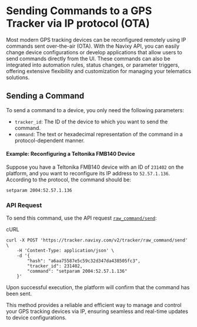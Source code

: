 # Sending Commands to a GPS Tracker via IP protocol (OTA)

Most modern GPS tracking devices can be reconfigured remotely using IP commands sent over-the-air (OTA). With the Navixy API, you can easily change device configurations or develop applications that allow users to send commands directly from the UI. These commands can also be integrated into automation rules, status changes, or parameter triggers, offering extensive flexibility and customization for managing your telematics solutions.

## Sending a Command

To send a command to a device, you only need the following parameters:

* `tracker_id`: The ID of the device to which you want to send the command.
* `command`: The text or hexadecimal representation of the command in a protocol-dependent manner.

#### Example: Reconfiguring a Teltonika FMB140 Device

Suppose you have a Teltonika FMB140 device with an ID of `231402` on the platform, and you want to reconfigure its IP address to `52.57.1.136`. According to the protocol, the command should be:

`setparam 2004:52.57.1.136`

### API Request

To send this command, use the API request [`raw_command/send`](../../resources/tracker/#raw_command-send):

cURL

```shell
curl -X POST 'https://tracker.navixy.com/v2/tracker/raw_command/send' \
    -H 'Content-Type: application/json' \
    -d '{
        "hash": "a6aa75587e5c59c32d347da438505fc3",
        "tracker_id": 231402,
        "command": "setparam 2004:52.57.1.136"
    }'
```

Upon successful execution, the platform will confirm that the command has been sent.

This method provides a reliable and efficient way to manage and control your GPS tracking devices via IP, ensuring seamless and real-time updates to device configurations.
